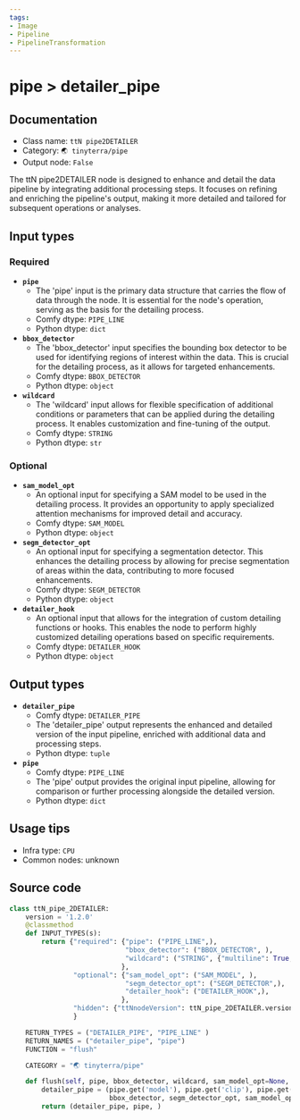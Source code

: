 ```yaml
---
tags:
- Image
- Pipeline
- PipelineTransformation
---
```


# pipe > detailer_pipe
## Documentation
- Class name: `ttN pipe2DETAILER`
- Category: `🌏 tinyterra/pipe`
- Output node: `False`

The ttN pipe2DETAILER node is designed to enhance and detail the data pipeline by integrating additional processing steps. It focuses on refining and enriching the pipeline's output, making it more detailed and tailored for subsequent operations or analyses.
## Input types
### Required
- **`pipe`**
    - The 'pipe' input is the primary data structure that carries the flow of data through the node. It is essential for the node's operation, serving as the basis for the detailing process.
    - Comfy dtype: `PIPE_LINE`
    - Python dtype: `dict`
- **`bbox_detector`**
    - The 'bbox_detector' input specifies the bounding box detector to be used for identifying regions of interest within the data. This is crucial for the detailing process, as it allows for targeted enhancements.
    - Comfy dtype: `BBOX_DETECTOR`
    - Python dtype: `object`
- **`wildcard`**
    - The 'wildcard' input allows for flexible specification of additional conditions or parameters that can be applied during the detailing process. It enables customization and fine-tuning of the output.
    - Comfy dtype: `STRING`
    - Python dtype: `str`
### Optional
- **`sam_model_opt`**
    - An optional input for specifying a SAM model to be used in the detailing process. It provides an opportunity to apply specialized attention mechanisms for improved detail and accuracy.
    - Comfy dtype: `SAM_MODEL`
    - Python dtype: `object`
- **`segm_detector_opt`**
    - An optional input for specifying a segmentation detector. This enhances the detailing process by allowing for precise segmentation of areas within the data, contributing to more focused enhancements.
    - Comfy dtype: `SEGM_DETECTOR`
    - Python dtype: `object`
- **`detailer_hook`**
    - An optional input that allows for the integration of custom detailing functions or hooks. This enables the node to perform highly customized detailing operations based on specific requirements.
    - Comfy dtype: `DETAILER_HOOK`
    - Python dtype: `object`
## Output types
- **`detailer_pipe`**
    - Comfy dtype: `DETAILER_PIPE`
    - The 'detailer_pipe' output represents the enhanced and detailed version of the input pipeline, enriched with additional data and processing steps.
    - Python dtype: `tuple`
- **`pipe`**
    - Comfy dtype: `PIPE_LINE`
    - The 'pipe' output provides the original input pipeline, allowing for comparison or further processing alongside the detailed version.
    - Python dtype: `dict`
## Usage tips
- Infra type: `CPU`
- Common nodes: unknown


## Source code
```python
class ttN_pipe_2DETAILER:
    version = '1.2.0'
    @classmethod
    def INPUT_TYPES(s):
        return {"required": {"pipe": ("PIPE_LINE",),
                             "bbox_detector": ("BBOX_DETECTOR", ), 
                             "wildcard": ("STRING", {"multiline": True, "placeholder": "wildcard spec: if kept empty, this option will be ignored"}),
                            },
                "optional": {"sam_model_opt": ("SAM_MODEL", ), 
                             "segm_detector_opt": ("SEGM_DETECTOR",),
                             "detailer_hook": ("DETAILER_HOOK",),
                            },
                "hidden": {"ttNnodeVersion": ttN_pipe_2DETAILER.version},
                }

    RETURN_TYPES = ("DETAILER_PIPE", "PIPE_LINE" )
    RETURN_NAMES = ("detailer_pipe", "pipe")
    FUNCTION = "flush"

    CATEGORY = "🌏 tinyterra/pipe"

    def flush(self, pipe, bbox_detector, wildcard, sam_model_opt=None, segm_detector_opt=None, detailer_hook=None):
        detailer_pipe = (pipe.get('model'), pipe.get('clip'), pipe.get('vae'), pipe.get('positive'), pipe.get('negative'), wildcard,
                         bbox_detector, segm_detector_opt, sam_model_opt, detailer_hook, None, None, None, None)
        return (detailer_pipe, pipe, )

```
